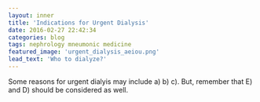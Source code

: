 ```yaml
---
layout: inner
title: 'Indications for Urgent Dialysis'
date: 2016-02-27 22:42:34
categories: blog 
tags: nephrology mneumonic medicine
featured_image: 'urgent_dialysis_aeiou.png'
lead_text: 'Who to dialyze?'
---
```


Some reasons for urgent dialyis may include a) b) c). But, remember that E) and D) should be considered as well.